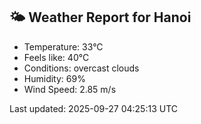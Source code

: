 <!-- WEATHER-START -->
## 🌤 Weather Report for Hanoi

- Temperature: 33°C
- Feels like: 40°C
- Conditions: overcast clouds
- Humidity: 69%
- Wind Speed: 2.85 m/s

Last updated: 2025-09-27 04:25:13 UTC
<!-- WEATHER-END -->
